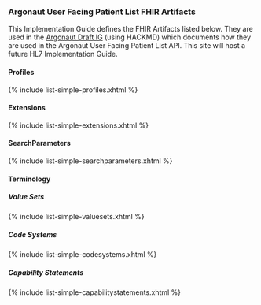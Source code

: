 ### Argonaut User Facing Patient List FHIR Artifacts

This Implementation Guide defines the FHIR Artifacts listed below.
They are used in the [Argonaut Draft IG](https://hackmd.io/iLbMj3DVTtaNjTsseYAo5g?view) (using HACKMD) which documents how they are used in the Argonaut User Facing Patient List API.  This site will host a future HL7 Implementation Guide.

#### Profiles

{% include list-simple-profiles.xhtml %}

#### Extensions

{% include list-simple-extensions.xhtml %}

#### SearchParameters

{% include list-simple-searchparameters.xhtml %}

#### Terminology

##### Value Sets

{% include list-simple-valuesets.xhtml %}

##### Code Systems

{% include list-simple-codesystems.xhtml %}

##### Capability Statements

{% include list-simple-capabilitystatements.xhtml %}
